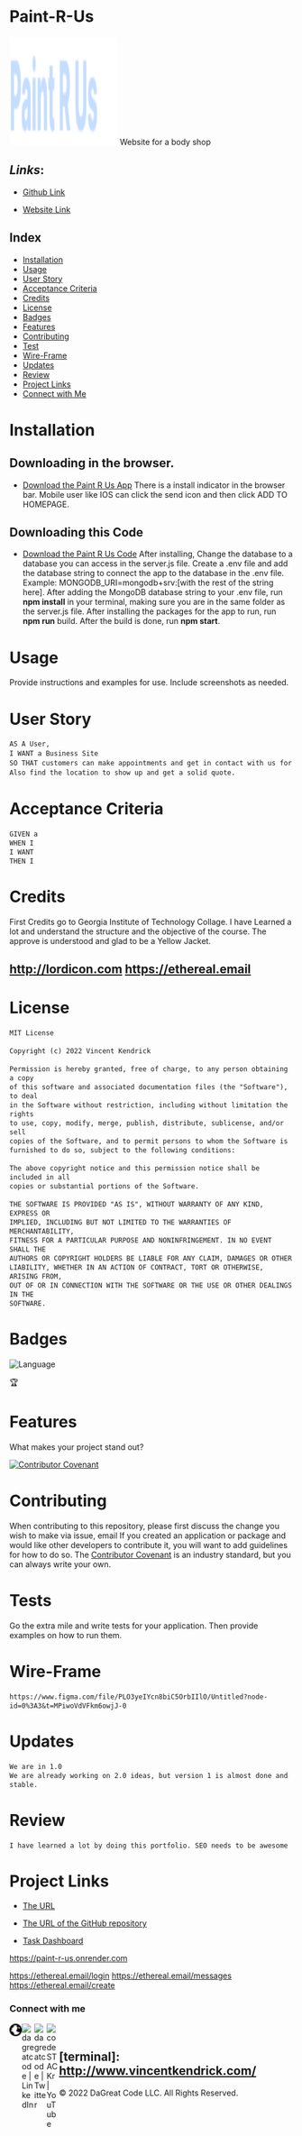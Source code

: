 # Paint-R-Us

![Image of the Into Page](./README/README.png)
Website for a body shop

## _Links_:

[](https://choosealicense.com/licenses/)
[](https://shields.io/)
[](https://www.markdownguide.org/basic-syntax)

- [Github Link](https://github.com/dagreatcode/paint-r-us)

- [Website Link](https://www.paint-r-us.com/)

## Index

- [Installation](#installation)
- [Usage](#usage)
- [User Story](#user-story)
- [Acceptance Criteria](#acceptance-criteria)
- [Credits](#credits)
- [License](#license)
- [Badges](#badges)
- [Features](#features)
- [Contributing](#contributing)
- [Test](#tests)
- [Wire-Frame](#wire-frame)
- [Updates](#updates)
- [Review](#review)
- [Project Links](#project-links)
- [Connect with Me](#conecct-with-me)

# Installation

## Downloading in the browser.

- [Download the Paint R Us App](https://paint-r-us.onrender.com)
  There is a install indicator in the browser bar. Mobile user like IOS can click the send icon and then click ADD TO HOMEPAGE.

## Downloading this Code

- [Download the Paint R Us Code](https://github.com/dagreatcode/paint-r-us)
  After installing, Change the database to a database you can access in the server.js file. Create a .env file and add the database string to connect the app to the database in the .env file. Example: MONGODB_URI=mongodb+srv:[with the rest of the string here].
  After adding the MongoDB database string to your .env file, run **npm install** in your terminal, making sure you are in the same folder as the server.js file.
  After installing the packages for the app to run, run **npm run** build.
  After the build is done, run **npm start**.

# Usage

Provide instructions and examples for use. Include screenshots as needed.

# User Story

```md
AS A User,
I WANT a Business Site
SO THAT customers can make appointments and get in contact with us for car services.
Also find the location to show up and get a solid quote.
```

# Acceptance Criteria

```
GIVEN a
WHEN I
I WANT
THEN I
```

# Credits

First Credits go to Georgia Institute of Technology Collage. I have Learned a lot and understand the structure and the objective of the course. The approve is understood and glad to be a Yellow Jacket.

http://lordicon.com
https://ethereal.email
---

# License

```
MIT License

Copyright (c) 2022 Vincent Kendrick

Permission is hereby granted, free of charge, to any person obtaining a copy
of this software and associated documentation files (the "Software"), to deal
in the Software without restriction, including without limitation the rights
to use, copy, modify, merge, publish, distribute, sublicense, and/or sell
copies of the Software, and to permit persons to whom the Software is
furnished to do so, subject to the following conditions:

The above copyright notice and this permission notice shall be included in all
copies or substantial portions of the Software.

THE SOFTWARE IS PROVIDED "AS IS", WITHOUT WARRANTY OF ANY KIND, EXPRESS OR
IMPLIED, INCLUDING BUT NOT LIMITED TO THE WARRANTIES OF MERCHANTABILITY,
FITNESS FOR A PARTICULAR PURPOSE AND NONINFRINGEMENT. IN NO EVENT SHALL THE
AUTHORS OR COPYRIGHT HOLDERS BE LIABLE FOR ANY CLAIM, DAMAGES OR OTHER
LIABILITY, WHETHER IN AN ACTION OF CONTRACT, TORT OR OTHERWISE, ARISING FROM,
OUT OF OR IN CONNECTION WITH THE SOFTWARE OR THE USE OR OTHER DEALINGS IN THE
SOFTWARE.
```

# Badges

![Language](https://img.shields.io/github/languages/top/dagreatcode/paint-r-us?style=for-the-badge&logo=appveyor)

🏆

# Features

What makes your project stand out?

[![Contributor Covenant](https://img.shields.io/badge/Contributor%20Covenant-2.1-4baaaa.svg)](code_of_conduct.md)

# Contributing

When contributing to this repository, please first discuss the change you wish to make via issue, email
If you created an application or package and would like other developers to contribute it, you will want to add guidelines for how to do so. The [Contributor Covenant](https://www.contributor-covenant.org/) is an industry standard, but you can always write your own.

# Tests

Go the extra mile and write tests for your application. Then provide examples on how to run them.

# Wire-Frame

```
https://www.figma.com/file/PLO3yeIYcn8biC5OrbIIlO/Untitled?node-id=0%3A3&t=MPiwoVdVFkm6owjJ-0
```

# Updates

```
We are in 1.0
We are already working on 2.0 ideas, but version 1 is almost done and stable.
```

# Review

```
I have learned a lot by doing this portfolio. SEO needs to be awesome
```

# Project Links

- [The URL](https://www.paint-r-us.com/)

- [The URL of the GitHub repository](https://github.com/dagreatcode/paint-r-us)

- [Task Dashboard](https://trello.com/)

https://paint-r-us.onrender.com

https://ethereal.email/login
https://ethereal.email/messages
https://ethereal.email/create

### Connect with me

[<img align="left" alt="www.paint-r-us.com" width="22px" src="https://raw.githubusercontent.com/iconic/open-iconic/master/svg/globe.svg" />][website]
[<img align="left" alt="dagreatcode | LinkedIn" width="22px" src="https://cdn.jsdelivr.net/npm/simple-icons@v3/icons/linkedin.svg" />][linkedin]
[<img align="left" alt="dagreatcode | Twitter" width="22px" src="https://cdn.jsdelivr.net/npm/simple-icons@v3/icons/twitter.svg" />][twitter]
[<img align="left" alt="codeSTACKr | YouTube" width="22px" src="https://cdn.jsdelivr.net/npm/simple-icons@v3/icons/youtube.svg" />][youtube]
<br/>

[website]: http://paint-r-us.onrender.com/
[medium]: https://medium.com/@
[kaggle]: https://www.kaggle.com/
[codechef]: http://codechef.com/users/
[linkedin]: https://www.linkedin.com/
[twitter]: https://twitter.com/
[youtube]: https://www.youtube.com/
[link]: https://xd.adobe.com/
[javascript]: https://www.javascript.com/
[react]: https://reactjs.org/
[express]: https://expressjs.com/
[node]: https://nodejs.org/en/
[mysql]: https://www.mysql.com/
[mongodb]: https://www.mongodb.com/
[svg]: https://www.svgdesigns.com/
[vscode]: https://code.visualstudio.com/
[git]: https://git-scm.com/
[github]: https://github.com/

## [terminal]: http://www.vincentkendrick.com/

© 2022 DaGreat Code LLC. All Rights Reserved.
